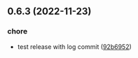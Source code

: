 ## 0.6.3 (2022-11-23)


### chore

* test release with log commit ([92b6952](https://github.com/giladbeer/node-spider/commit/92b6952286b23f3696b66ca20aca6868a8fc0a90))



